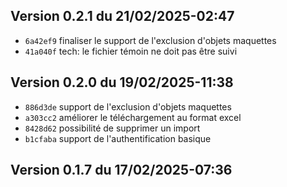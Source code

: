 ## Version 0.2.1 du 21/02/2025-02:47

* `6a42ef9` finaliser le support de l'exclusion d'objets maquettes
* `41a040f` tech: le fichier témoin ne doit pas être suivi

## Version 0.2.0 du 19/02/2025-11:38

* `886d3de` support de l'exclusion d'objets maquettes
* `a303cc2` améliorer le téléchargement au format excel
* `8428d62` possibilité de supprimer un import
* `b1cfaba` support de l'authentification basique

## Version 0.1.7 du 17/02/2025-07:36

